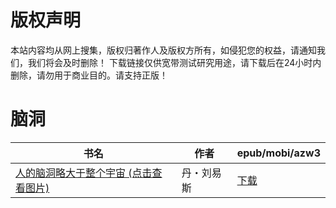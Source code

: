 # 版权声明

本站内容均从网上搜集，版权归著作人及版权方所有，如侵犯您的权益，请通知我们，我们将会及时删除！ 下载链接仅供宽带测试研究用途，请下载后在24小时内删除，请勿用于商业目的。请支持正版！

# 脑洞

| 书名 | 作者 | epub/mobi/azw3 |
| --- | --- | --- |
| [人的脑洞略大于整个宇宙 (点击查看图片)](https://www.dushupai.com/attachment/2024/06/05/313558950527b92c.jpg) | 丹・刘易斯 | [下载](https://url89.ctfile.com/f/31084289-1357026175-0b29b5?p=8866) |
